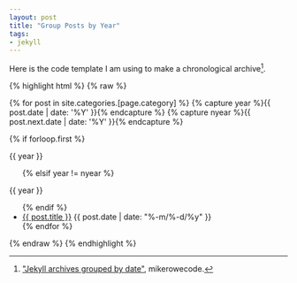 ```yaml
---
layout: post
title: "Group Posts by Year"
tags:
- jekyll
---
```


Here is the code template I am using to make a chronological archive[^mik].

{% highlight html %}
{% raw %}

{% for post in site.categories.[page.category] %}
{% capture year %}{{ post.date | date: '%Y' }}{% endcapture %}
{% capture nyear %}{{ post.next.date | date: '%Y' }}{% endcapture %}
	
{% if forloop.first %}
<p>{{ year }}</p><ul>
{% elsif year != nyear %}
</ul><p>{{ year }}</p><ul>
{% endif %}

<li><a href="{{site.baseurl}}{{post.url}}">{{ post.title }}</a>
{{ post.date | date: "%-m/%-d/%y" }}</li>
{% endfor %}
</ul>

{% endraw %}
{% endhighlight %}

[^mik]: ["Jekyll archives grouped by date"](http://mikerowecode.com/2010/08/jekyll_archives_grouped_by_year.html), mikerowecode.